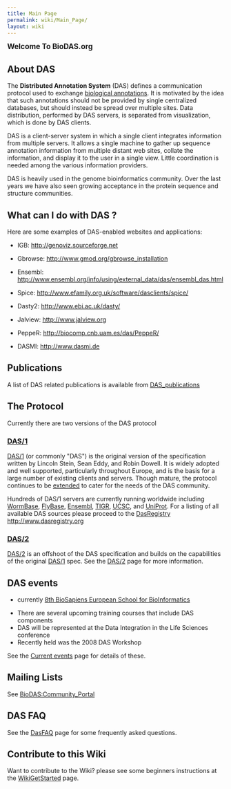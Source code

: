 ```yaml
---
title: Main Page
permalink: wiki/Main_Page/
layout: wiki
---
```


<big>**Welcome To BioDAS.org**</big>

About DAS
---------

The <b>Distributed Annotation System</b> (DAS) defines a communication
protocol used to exchange [biological
annotations](http://wikiomics.org/wiki/Viewing_and_sharing_genome_annotations).
It is motivated by the idea that such annotations should not be provided
by single centralized databases, but should instead be spread over
multiple sites. Data distribution, performed by DAS servers, is
separated from visualization, which is done by DAS clients.

DAS is a client-server system in which a single client integrates
information from multiple servers. It allows a single machine to gather
up sequence annotation information from multiple distant web sites,
collate the information, and display it to the user in a single view.
Little coordination is needed among the various information providers.

DAS is heavily used in the genome bioinformatics community. Over the
last years we have also seen growing acceptance in the protein sequence
and structure communities.

What can I do with DAS ?
------------------------

Here are some examples of DAS-enabled websites and applications:

-   IGB: <http://genoviz.sourceforge.net>

<!-- -->

-   Gbrowse: <http://www.gmod.org/gbrowse_installation>

<!-- -->

-   Ensembl:
    <http://www.ensembl.org/info/using/external_data/das/ensembl_das.html>

<!-- -->

-   Spice: <http://www.efamily.org.uk/software/dasclients/spice/>

<!-- -->

-   Dasty2: <http://www.ebi.ac.uk/dasty/>

<!-- -->

-   Jalview: <http://www.jalview.org>

<!-- -->

-   PeppeR: <http://biocomp.cnb.uam.es/das/PeppeR/>

<!-- -->

-   DASMI: <http://www.dasmi.de>

Publications
------------

A list of DAS related publications is available from
[DAS\_publications](/wiki/DAS_publications "wikilink")

The Protocol
------------

Currently there are two versions of the DAS protocol

### [DAS/1](/wiki/DAS/1 "wikilink")

[DAS/1](/wiki/DAS/1 "wikilink") (or commonly "DAS") is the original version of
the specification written by Lincoln Stein, Sean Eddy, and Robin Dowell.
It is widely adopted and well supported, particularly throughout Europe,
and is the basis for a large number of existing clients and servers.
Though mature, the protocol continues to be
[extended](http://www.dasregistry.org/spec_1.53E.jsp) to cater for the
needs of the DAS community.

Hundreds of DAS/1 servers are currently running worldwide including
[WormBase](http://www.wormbase.org/),
[FlyBase](http://www.flybase.org/), [Ensembl](http://www.ensembl.org/),
[TIGR](http://www.tigr.org/), [UCSC](http://genome.ucsc.edu/), and
[UniProt](http://www.ebi.ac.uk/uniprot-das/). For a listing of all
available DAS sources please proceed to the
[DasRegistry](/wiki/DasRegistry "wikilink") <http://www.dasregistry.org>

### [DAS/2](/wiki/DAS/2 "wikilink")

[DAS/2](/wiki/DAS/2 "wikilink") is an offshoot of the DAS specification and
builds on the capabilities of the original [DAS/1](/wiki/DAS/1 "wikilink")
spec. See the [DAS/2](/wiki/DAS/2 "wikilink") page for more information.

DAS events
----------

-   currently [ 8th BioSapiens European School for
    BioInformatics](/wiki/EuropeanSchoolBioinformatics200805 "wikilink")

<!-- -->

-   There are several upcoming training courses that include DAS
    components
-   DAS will be represented at the Data Integration in the Life Sciences
    conference
-   Recently held was the 2008 DAS Workshop

See the [Current events](/wiki/Current_events "wikilink") page for details of
these.

Mailing Lists
-------------

See <BioDAS:Community_Portal>

DAS FAQ
-------

See the [DasFAQ](/wiki/DasFAQ "wikilink") page for some frequently asked
questions.

Contribute to this Wiki
-----------------------

Want to contribute to the Wiki? please see some beginners instructions
at the [WikiGetStarted](/wiki/WikiGetStarted "wikilink") page.
